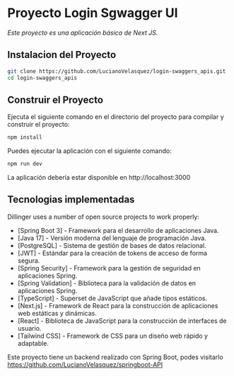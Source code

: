 # Proyecto Login Sgwagger UI
_Este proyecto es una aplicación básica de Next JS._

## Instalacion del Proyecto
```sh
git clone https://github.com/LucianoVelasquez/login-swaggers_apis.git
cd login-swaggers_apis
```
## Construir el Proyecto

Ejecuta el siguiente comando en el directorio del proyecto para compilar y construir el proyecto:

```sh
npm install
```

Puedes ejecutar la aplicación con el siguiente comando:

```sh
npm run dev
```
La aplicación debería estar disponible en http://localhost:3000

## Tecnologias implementadas 

Dillinger uses a number of open source projects to work properly:

- [Spring Boot 3] - Framework para el desarrollo de aplicaciones Java.
- [Java 17] - Versión moderna del lenguaje de programación Java.
- [PostgreSQL] - Sistema de gestión de bases de datos relacional.
- [JWT] - Estándar para la creación de tokens de acceso de forma segura.
- [Spring Security] - Framework para la gestión de seguridad en aplicaciones Spring.
- [Spring Validation] - Biblioteca para la validación de datos en aplicaciones Spring.
- [TypeScript] - Superset de JavaScript que añade tipos estáticos.
- [Next.js] - Framework de React para la construcción de aplicaciones web estáticas y dinámicas.
- [React] - Biblioteca de JavaScript para la construcción de interfaces de usuario.
- [Tailwind CSS] - Framework de CSS para un diseño web rápido y adaptable.

Este proyecto tiene un backend realizado con Spring Boot, podes visitarlo https://github.com/LucianoVelasquez/springboot-API


